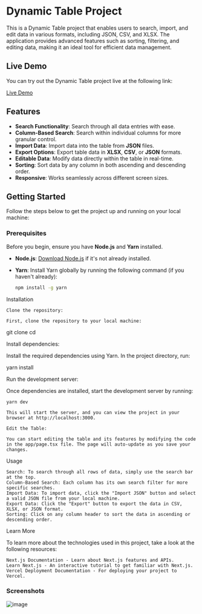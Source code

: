 # Dynamic Table Project

This is a Dynamic Table project that enables users to search, import, and edit data in various formats, including JSON, CSV, and XLSX. The application provides advanced features such as sorting, filtering, and editing data, making it an ideal tool for efficient data management.

## Live Demo

You can try out the Dynamic Table project live at the following link:

[Live Demo](https://dynamic-table-phi.vercel.app/)

## Features

- **Search Functionality**: Search through all data entries with ease.
- **Column-Based Search**: Search within individual columns for more granular control.
- **Import Data**: Import data into the table from **JSON** files.
- **Export Options**: Export table data in **XLSX**, **CSV**, or **JSON** formats.
- **Editable Data**: Modify data directly within the table in real-time.
- **Sorting**: Sort data by any column in both ascending and descending order.
- **Responsive**: Works seamlessly across different screen sizes.

## Getting Started

Follow the steps below to get the project up and running on your local machine:

### Prerequisites

Before you begin, ensure you have **Node.js** and **Yarn** installed.

- **Node.js**: [Download Node.js](https://nodejs.org/) if it's not already installed.
- **Yarn**: Install Yarn globally by running the following command (if you haven't already):

  ```bash
  npm install -g yarn

Installation

    Clone the repository:

    First, clone the repository to your local machine:

git clone <repository-url>
cd <repository-folder>

Install dependencies:

Install the required dependencies using Yarn. In the project directory, run:

yarn install

Run the development server:

Once dependencies are installed, start the development server by running:

    yarn dev

    This will start the server, and you can view the project in your browser at http://localhost:3000.

    Edit the Table:

    You can start editing the table and its features by modifying the code in the app/page.tsx file. The page will auto-update as you save your changes.

Usage

    Search: To search through all rows of data, simply use the search bar at the top.
    Column-Based Search: Each column has its own search filter for more specific searches.
    Import Data: To import data, click the "Import JSON" button and select a valid JSON file from your local machine.
    Export Data: Click the "Export" button to export the data in CSV, XLSX, or JSON format.
    Sorting: Click on any column header to sort the data in ascending or descending order.

Learn More

To learn more about the technologies used in this project, take a look at the following resources:

    Next.js Documentation - Learn about Next.js features and APIs.
    Learn Next.js - An interactive tutorial to get familiar with Next.js.
    Vercel Deployment Documentation - For deploying your project to Vercel.
    
### Screenshots

![image](https://github.com/user-attachments/assets/de47416d-aca4-4311-9e20-15ba999c4ff3)

